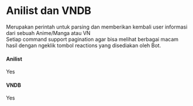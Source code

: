 # Anilist dan VNDB

Merupakan perintah untuk parsing dan memberikan kembali user informasi dari sebuah Anime/Manga atau VN<br>Setiap command support pagination agar bisa melihat berbagai macam hasil dengan ngeklik tombol reactions yang disediakan oleh Bot.

#### Anilist

Yes

#### VNDB

Yes